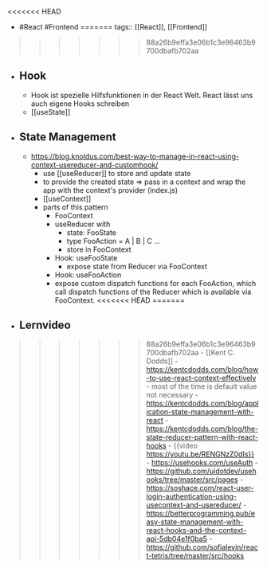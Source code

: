 <<<<<<< HEAD
- #React #Frontend
=======
tags:: [[React]], [[Frontend]]

>>>>>>> 88a26b9effa3e06b1c3e96463b9700dbafb702aa
- ## Hook
	- Hook ist spezielle Hilfsfunktionen in der React Welt. React lässt uns auch eigene Hooks schreiben
	- [[useState]]
- ## State Management
	- https://blog.knoldus.com/best-way-to-manage-in-react-using-context-usereducer-and-customhook/
		- use [[useReducer]] to store and update state
		- to provide the created state => pass in a context and wrap the app with the context's provider (index.js)
		- [[useContext]]
		- parts of this pattern
			- FooContext
			- useReducer with
				- state: FooState
				- type FooAction = A | B | C ...
				- store in FooContext
			- Hook: useFooState
				- expose state from Reducer via FooContext
			- Hook: useFooAction
			- expose custom dispatch functions for each FooAction, which call dispatch functions of the Reducer which is available via FooContext.
<<<<<<< HEAD
=======
- ## Lernvideo
>>>>>>> 88a26b9effa3e06b1c3e96463b9700dbafb702aa
	- [[Kent C. Dodds]]
		- https://kentcdodds.com/blog/how-to-use-react-context-effectively
		- most of the time is default value not necessary
		- https://kentcdodds.com/blog/application-state-management-with-react
		- https://kentcdodds.com/blog/the-state-reducer-pattern-with-react-hooks
			- {{video https://youtu.be/RENGNzZ0dIs}}
		- https://usehooks.com/useAuth
			- https://github.com/uidotdev/usehooks/tree/master/src/pages
		- https://soshace.com/react-user-login-authentication-using-usecontext-and-usereducer/
		- https://betterprogramming.pub/easy-state-management-with-react-hooks-and-the-context-api-5db04e1f0ba5
		- https://github.com/sofialevin/react-tetris/tree/master/src/hooks